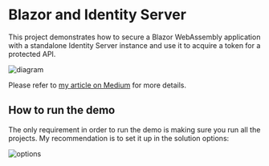 # Blazor and Identity Server

This project demonstrates how to secure a Blazor WebAssembly application with a standalone Identity Server instance and use it to acquire a token for a protected API.

![diagram](https://miro.medium.com/max/700/1*HKIgXaVF_9U3CSvhxqSPCQ.png)

Please refer to [my article on Medium](https://medium.com/@marcodesanctis2/securing-blazor-webassembly-with-identity-server-4-ee44aa1687ef) for more details.

## How to run the demo

The only requirement in order to run the demo is making sure you run all the projects. My recommendation is to set it up in the solution options:

![options](https://github.com/cradle77/BlazorSecurityDemo/blob/master/StartupSettings.png?raw=true)
